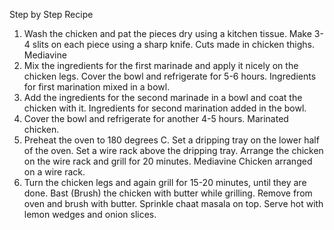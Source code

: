 Step by Step Recipe

1. Wash the chicken and pat the pieces dry using a kitchen tissue. Make 3-4 slits on each piece using a sharp knife.
   Cuts made in chicken thighs.
   Mediavine
2. Mix the ingredients for the first marinade and apply it nicely on the chicken legs. Cover the bowl and refrigerate for 5-6 hours. Ingredients for first marination mixed in a bowl.
3. Add the ingredients for the second marinade in a bowl and coat the chicken with it. 
   Ingredients for second marination added in the bowl.
4. Cover the bowl and refrigerate for another 4-5 hours.
   Marinated chicken.
5. Preheat the oven to 180 degrees C. Set a dripping tray on the lower half of the oven. Set a wire rack above the dripping tray. Arrange the chicken on the wire rack and grill for 20 minutes.
   Mediavine
   Chicken arranged on a wire rack.
6. Turn the chicken legs and again grill for 15-20 minutes, until they are done. Bast (Brush) the chicken with butter while grilling. Remove from oven and brush with butter. Sprinkle chaat masala on top. Serve hot with lemon wedges and onion slices.